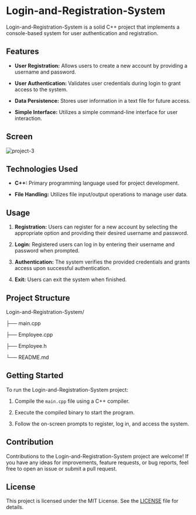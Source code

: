 # Login-and-Registration-System

Login-and-Registration-System is a solid C++ project that implements a console-based system for user authentication and registration.

## Features

- **User Registration:** Allows users to create a new account by providing a username and password.
  
- **User Authentication:** Validates user credentials during login to grant access to the system.
  
- **Data Persistence:** Stores user information in a text file for future access.
  
- **Simple Interface:** Utilizes a simple command-line interface for user interaction.

## Screen 
![project-3](https://github.com/Rahuljoshi07/-Login-and-Registration-System/assets/86591216/1170de78-d688-439c-8dff-ec49bde6556c)



## Technologies Used

- **C++:** Primary programming language used for project development.
  
- **File Handling:** Utilizes file input/output operations to manage user data.

## Usage

1. **Registration:** Users can register for a new account by selecting the appropriate option and providing their desired username and password.
  
2. **Login:** Registered users can log in by entering their username and password when prompted.
  
3. **Authentication:** The system verifies the provided credentials and grants access upon successful authentication.
  
4. **Exit:** Users can exit the system when finished.

## Project Structure
Login-and-Registration-System/

├── main.cpp

├── Employee.cpp

├── Employee.h

└── README.md


## Getting Started

To run the Login-and-Registration-System project:

1. Compile the `main.cpp` file using a C++ compiler.
  
2. Execute the compiled binary to start the program.

3. Follow the on-screen prompts to register, log in, and access the system.

## Contribution

Contributions to the Login-and-Registration-System project are welcome! If you have any ideas for improvements, feature requests, or bug reports, feel free to open an issue or submit a pull request.

## License

This project is licensed under the MIT License. See the [LICENSE](LICENSE) file for details.


